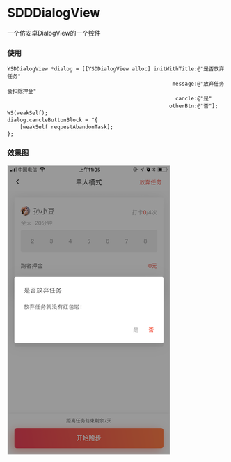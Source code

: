# SDDDialogView
一个仿安卓DialogView的一个控件

### 使用
```
YSDDialogView *dialog = [[YSDDialogView alloc] initWithTitle:@"是否放弃任务"
                                                     message:@"放弃任务会扣除押金"
                                                      cancle:@"是"
                                                    otherBtn:@"否"];
WS(weakSelf);
dialog.cancleButtonBlock = ^{
    [weakSelf requestAbandonTask];
};
```

### 效果图
![](https://raw.githubusercontent.com/lover0920/SDDDialogView/master/效果图.png)
